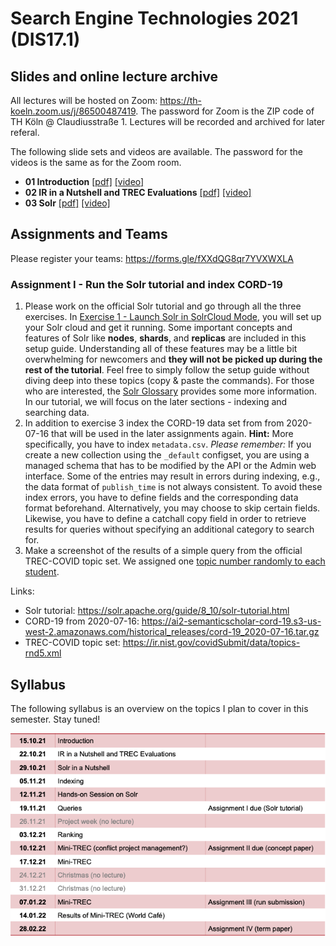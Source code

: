 # Search Engine Technologies 2021 (DIS17.1)

## Slides and online lecture archive

All lectures will be hosted on Zoom: https://th-koeln.zoom.us/j/86500487419. The password for Zoom is the ZIP code of TH Köln @ Claudiusstraße 1. Lectures will be recorded and archived for later referal.

The following slide sets and videos are available. The password for the videos is the same as for the Zoom room.

* **01 Introduction** [[pdf]](slides/DIS17-01-introduction.pdf) [[video]](https://th-koeln.sciebo.de/s/zkxwDLmIf3RnFsL)
* **02 IR in a Nutshell and TREC Evaluations** [[pdf]](slides/DIS17-02-IR-Nutshell.pdf) [[video]](https://th-koeln.sciebo.de/s/5UlwblJSHsaqzTM)
* **03 Solr** [[pdf]](slides/DIS17-03-Solr.pdf) [[video]](https://th-koeln.sciebo.de/s/LCdBeIX4P2uPicY)

## Assignments and Teams

Please register your teams: https://forms.gle/fXXdQG8qr7YVXWXLA 

### Assignment I - Run the Solr tutorial and index CORD-19

1. Please work on the official Solr tutorial and go through all the three exercises. In [Exercise 1 - Launch Solr in SolrCloud Mode](https://solr.apache.org/guide/8_10/solr-tutorial.html#launch-solr-in-solrcloud-mode), you will set up your Solr cloud and get it running. Some important concepts and features of Solr like **nodes**, **shards**, and **replicas** are included in this setup guide. Understanding all of these features may be a little bit overwhelming for newcomers and **they will not be picked up during the rest of the tutorial**. Feel free to simply follow the setup guide without diving deep into these topics (copy & paste the commands). For those who are interested, the [Solr Glossary](https://solr.apache.org/guide/8_10/solr-glossary.html) provides some more information. In our tutorial, we will focus on the later sections - indexing and searching data.
2. In addition to exercise 3 index the CORD-19 data set from from 2020-07-16 that will be used in the later assignments again. **Hint:** More specifically, you have to index `metadata.csv`. *Please remember:* If you create a new collection using the `_default` configset, you are using a managed schema that has to be modified by the API or the Admin web interface. Some of the entries may result in errors during indexing, e.g., the data format of `publish_time` is not always consistent. To avoid these index errors, you have to define fields and the corresponding data format beforehand. Alternatively, you may choose to skip certain fields. Likewise, you have to define a catchall copy field in order to retrieve results for queries without specifying an additional category to search for.
3. Make a screenshot of the results of a simple query from the official TREC-COVID topic set. We assigned one [topic number randomly to each student](topic-student.md). 

Links: 
- Solr tutorial: https://solr.apache.org/guide/8_10/solr-tutorial.html
- CORD-19 from 2020-07-16: https://ai2-semanticscholar-cord-19.s3-us-west-2.amazonaws.com/historical_releases/cord-19_2020-07-16.tar.gz
- TREC-COVID topic set: https://ir.nist.gov/covidSubmit/data/topics-rnd5.xml


## Syllabus

The following syllabus is an overview on the topics I plan to cover in this semester. Stay tuned!

![syllabus](syllabus.png)
